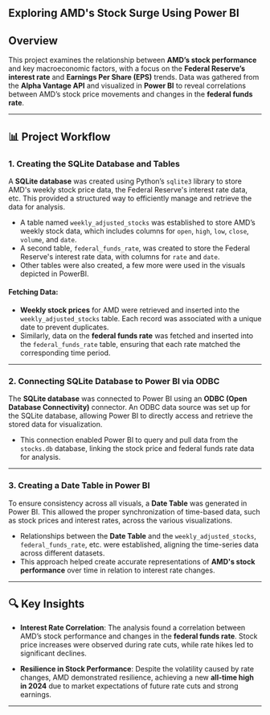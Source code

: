 ## **Exploring AMD's Stock Surge Using Power BI** 

## **Overview**

This project examines the relationship between **AMD’s stock performance** and key macroeconomic factors, with a focus on the **Federal Reserve’s interest rate** and **Earnings Per Share (EPS)** trends. Data was gathered from the **Alpha Vantage API** and visualized in **Power BI** to reveal correlations between AMD’s stock price movements and changes in the **federal funds rate**.

---

## **📊 Project Workflow**

### 1. **Creating the SQLite Database and Tables**

A **SQLite database** was created using Python’s `sqlite3` library to store AMD's weekly stock price data, the Federal Reserve's interest rate data, etc. This provided a structured way to efficiently manage and retrieve the data for analysis.

- A table named `weekly_adjusted_stocks` was established to store AMD’s weekly stock data, which includes columns for `open`, `high`, `low`, `close`, `volume`, and `date`.
- A second table, `federal_funds_rate`, was created to store the Federal Reserve's interest rate data, with columns for `rate` and `date`.
- Other tables were also created, a few more were used in the visuals depicted in PowerBI.

#### **Fetching Data:**
- **Weekly stock prices** for AMD were retrieved and inserted into the `weekly_adjusted_stocks` table. Each record was associated with a unique date to prevent duplicates.
- Similarly, data on the **federal funds rate** was fetched and inserted into the `federal_funds_rate` table, ensuring that each rate matched the corresponding time period.

---

### 2. **Connecting SQLite Database to Power BI via ODBC**

The **SQLite database** was connected to Power BI using an **ODBC (Open Database Connectivity)** connector. An ODBC data source was set up for the SQLite database, allowing Power BI to directly access and retrieve the stored data for visualization.

- This connection enabled Power BI to query and pull data from the `stocks.db` database, linking the stock price and federal funds rate data for analysis.

---

### 3. **Creating a Date Table in Power BI**

To ensure consistency across all visuals, a **Date Table** was generated in Power BI. This allowed the proper synchronization of time-based data, such as stock prices and interest rates, across the various visualizations.

- Relationships between the **Date Table** and the `weekly_adjusted_stocks`, `federal_funds_rate`, etc. were established, aligning the time-series data across different datasets.
- This approach helped create accurate representations of **AMD's stock performance** over time in relation to interest rate changes.

---

## **🔍 Key Insights**

- **Interest Rate Correlation**: The analysis found a correlation between AMD’s stock performance and changes in the **federal funds rate**. Stock price increases were observed during rate cuts, while rate hikes led to significant declines.
  
- **Resilience in Stock Performance**: Despite the volatility caused by rate changes, AMD demonstrated resilience, achieving a new **all-time high in 2024** due to market expectations of future rate cuts and strong earnings.

---
